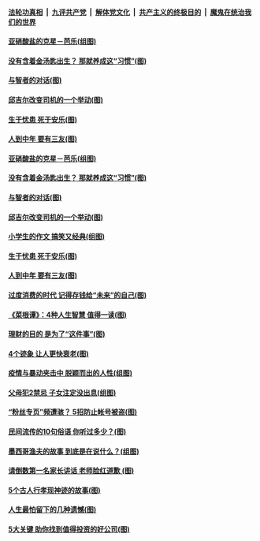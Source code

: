 ####  [法轮功真相](../../../../basic/blob/master/README.md?t=06081131) &nbsp;|&nbsp; [九评共产党](../../../../9ping.md/blob/master/README.md?t=06081131) &nbsp;|&nbsp; [解体党文化](../../../../jtdwh.md/blob/master/README.md?t=06081131)  &nbsp;|&nbsp; [共产主义的终极目的](../../../../gczydzjmd.md/blob/master/README.md?t=06081131) &nbsp;|&nbsp; [魔鬼在统治我们的世界](../../../../mgztzwmdsj.md/blob/master/README.md?t=06081131) 

#### [亚硝酸盐的克星－芭乐(组图)](../pages/p8/935678.md?t=06081131) 

#### [没有含着金汤匙出生？ 那就养成这“习惯”(图)](../pages/p8/935774.md?t=06081131) 

#### [与智者的对话(图)](../pages/p8/935713.md?t=06081131) 

#### [邱吉尔改变司机的一个举动(图)](../pages/p8/935314.md?t=06081131) 

#### [生于忧患 死于安乐(图)](../pages/p8/935277.md?t=06081131) 

#### [人到中年 要有三友(图)](../pages/p8/935681.md?t=06081131) 

#### [亚硝酸盐的克星－芭乐(组图)](../pages/p8/935678.md?t=06081131) 

#### [没有含着金汤匙出生？ 那就养成这“习惯”(图)](../pages/p8/935774.md?t=06081131) 

#### [与智者的对话(图)](../pages/p8/935713.md?t=06081131) 

#### [邱吉尔改变司机的一个举动(图)](../pages/p8/935314.md?t=06081131) 

#### [小学生的作文 搞笑又经典(组图)](../pages/p8/935564.md?t=06081131) 

#### [生于忧患 死于安乐(图)](../pages/p8/935277.md?t=06081131) 

#### [人到中年 要有三友(图)](../pages/p8/935681.md?t=06081131) 

#### [过度消费的时代 记得存钱给“未来”的自己(图)](../pages/p8/935625.md?t=06081131) 

#### [《菜根谭》：4种人生智慧 值得一读(图)](../pages/p8/935516.md?t=06081131) 

#### [理财的目的 是为了“这件事”(图)](../pages/p8/935585.md?t=06081131) 

#### [4个迹象 让人更快衰老(图)](../pages/p8/935558.md?t=06081131) 

#### [疫情与暴动夹击中 脱颖而出的人性(组图)](../pages/p8/935497.md?t=06081131) 

#### [父母犯2禁忌 子女注定没出息(组图)](../pages/p8/935296.md?t=06081131) 

#### [“粉丝专页”频遭骇？ 5招防止帐号被盗(图)](../pages/p8/935452.md?t=06081131) 

#### [民间流传的10句俗语 你听过多少？(图)](../pages/p8/935449.md?t=06081131) 

#### [墨西哥渔夫的故事 到底是在说什么？(组图)](../pages/p8/935425.md?t=06081131) 

#### [请倒数第一名家长讲话 老师脸红道歉&nbsp;(图)](../pages/p8/934765.md?t=06081131) 

#### [5个古人行孝现神迹的故事(图)](../pages/p8/935278.md?t=06081131) 

#### [人生最怕留下的几种遗憾(图)](../pages/p8/935363.md?t=06081131) 

#### [5大关键 助你找到值得投资的好公司(图)](../pages/p8/935294.md?t=06081131) 


